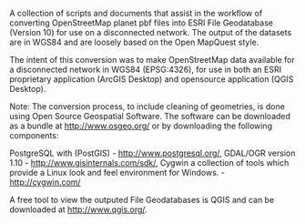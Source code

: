 A collection of scripts and documents that assist in the workflow of converting OpenStreetMap planet pbf files into ESRI File Geodatabase (Version 10) for use on a disconnected network. The output of the datasets are in WGS84 and are loosely based on the Open MapQuest style.

The intent of this conversion was to make OpenStreetMap data available for a disconnected network in WGS84 (EPSG:4326), for use in both an ESRI proprietary application (ArcGIS Desktop) and opensource application (QGIS Desktop).

Note: The conversion process, to include cleaning of geometries, is done using Open Source Geospatial Software. The software can be downloaded as a bundle at http://www.osgeo.org/ or by downloading the following components:

PostgreSQL with (PostGIS) - http://www.postgresql.org/, GDAL/OGR version 1.10 - http://www.gisinternals.com/sdk/, Cygwin a collection of tools which provide a Linux look and feel environment for Windows. - http://cygwin.com/

A free tool to view the outputed File Geodatabases is QGIS and can be downloaded at http://www.qgis.org/.
